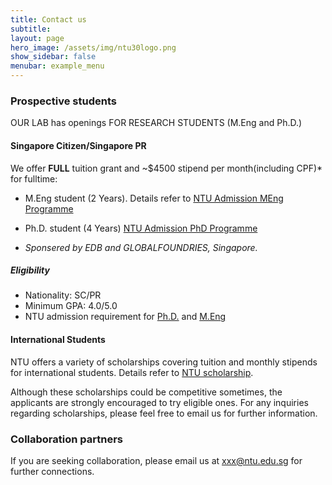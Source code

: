```yaml
---
title: Contact us
subtitle: 
layout: page
hero_image: /assets/img/ntu30logo.png
show_sidebar: false
menubar: example_menu
---
```


### Prospective students

OUR LAB has openings FOR RESEARCH STUDENTS (M.Eng and Ph.D.)

#### Singapore Citizen/Singapore PR

We offer **FULL** tuition grant and ~$4500 stipend per month(including CPF)* for fulltime:

* M.Eng student (2 Years). Details refer to [NTU Admission MEng Programme](https://www.ntu.edu.sg/education/graduate-programme/doctor-of-philosophy-(ph.d)-and-master-of-engineering-(m.eng)-programme)
* Ph.D. student (4 Years) [NTU Admission PhD Programme](https://www.ntu.edu.sg/education/graduate-programme/eee-doctor-of-philosophy-(ph.d)-programme)

* *Sponsered by EDB and GLOBALFOUNDRIES, Singapore.*

##### Eligibility

* Nationality: SC/PR
* Minimum GPA: 4.0/5.0
* NTU admission requirement for [Ph.D.](https://www.ntu.edu.sg/education/graduate-programme/eee-doctor-of-philosophy-(ph.d)-programme#admission) and [M.Eng](https://www.ntu.edu.sg/education/graduate-programme/doctor-of-philosophy-(ph.d)-and-master-of-engineering-(m.eng)-programme#admission)

#### International Students

NTU offers a variety of scholarships covering tuition and monthly stipends for international students. Details refer to [NTU scholarship](https://www.ntu.edu.sg/admissions/graduate/financialmatters/scholarships).

Although these scholarships could be competitive sometimes, the applicants are strongly encouraged to try eligible ones. For any inquiries regarding scholarships, please feel free to email us for further information.

### Collaboration partners

If you are seeking collaboration, please email us at xxx@ntu.edu.sg for further connections.
